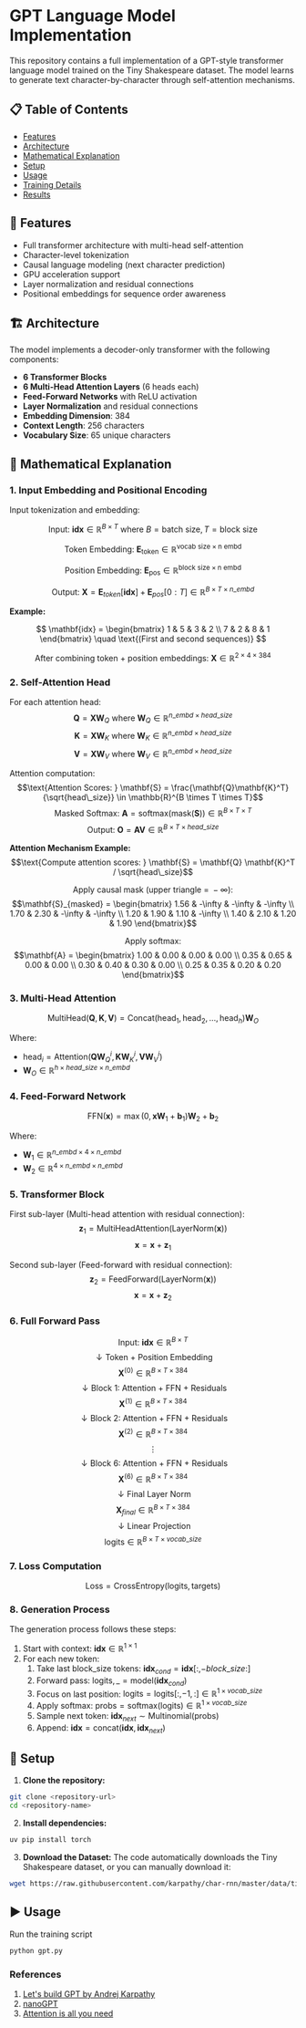 # GPT Language Model Implementation

This repository contains a full implementation of a GPT-style transformer language model trained on the Tiny Shakespeare dataset. The model learns to generate text character-by-character through self-attention mechanisms.

## 📋 Table of Contents
- [Features](#features)
- [Architecture](#architecture)
- [Mathematical Explanation](#mathematical-explanation)
- [Setup](#setup)
- [Usage](#usage)
- [Training Details](#training-details)
- [Results](#results)

## 🌟 Features

- Full transformer architecture with multi-head self-attention
- Character-level tokenization
- Causal language modeling (next character prediction)
- GPU acceleration support
- Layer normalization and residual connections
- Positional embeddings for sequence order awareness

## 🏗️ Architecture

The model implements a decoder-only transformer with the following components:

- **6 Transformer Blocks**
- **6 Multi-Head Attention Layers** (6 heads each)
- **Feed-Forward Networks** with ReLU activation
- **Layer Normalization** and residual connections
- **Embedding Dimension**: 384
- **Context Length**: 256 characters
- **Vocabulary Size**: 65 unique characters

## 🧮 Mathematical Explanation

### 1. Input Embedding and Positional Encoding

Input tokenization and embedding:

$$
\text{Input: } \mathbf{idx} \in \mathbb{R}^{B \times T} \text{ where } B = \text{batch\ size}, T = \text{block\ size}
$$

$$
\text{Token Embedding: } \mathbf{E}_{\text{token}} \in \mathbb{R}^{\text{vocab\ size} \times \text{n\ embd}}
$$

$$
\text{Position Embedding: } \mathbf{E}_{\text{pos}} \in \mathbb{R}^{\text{block\ size} \times \text{n\ embd}}
$$

$$\text{Output: } \mathbf{X} = \mathbf{E}_{token}[\mathbf{idx}] + \mathbf{E}_{pos}[0:T] \in \mathbb{R}^{B \times T \times n\_embd}$$

**Example:**

$$
\mathbf{idx} = \begin{bmatrix}
1 & 5 & 3 & 2 \\
7 & 2 & 8 & 1
\end{bmatrix}
\quad \text{(First and second sequences)}
$$

$$\text{After combining token + position embeddings: } \mathbf{X} \in \mathbb{R}^{2 \times 4 \times 384}$$

### 2. Self-Attention Head

For each attention head:
$$\mathbf{Q} = \mathbf{X}\mathbf{W}_Q \text{ where } \mathbf{W}_Q \in \mathbb{R}^{n\_embd \times head\_size}$$
$$\mathbf{K} = \mathbf{X}\mathbf{W}_K \text{ where } \mathbf{W}_K \in \mathbb{R}^{n\_embd \times head\_size}$$
$$\mathbf{V} = \mathbf{X}\mathbf{W}_V \text{ where } \mathbf{W}_V \in \mathbb{R}^{n\_embd \times head\_size}$$

Attention computation:
$$\text{Attention Scores: } \mathbf{S} = \frac{\mathbf{Q}\mathbf{K}^T}{\sqrt{head\_size}} \in \mathbb{R}^{B \times T \times T}$$
$$\text{Masked Softmax: } \mathbf{A} = \text{softmax}(\text{mask}(\mathbf{S})) \in \mathbb{R}^{B \times T \times T}$$
$$\text{Output: } \mathbf{O} = \mathbf{A}\mathbf{V} \in \mathbb{R}^{B \times T \times head\_size}$$

**Attention Mechanism Example:**
$$\text{Compute attention scores: } \mathbf{S} = \mathbf{Q} \mathbf{K}^T / \sqrt{head\_size}$$

$$\text{Apply causal mask (upper triangle = } -\infty\text{):}$$
$$\mathbf{S}_{masked} = \begin{bmatrix}
1.56 & -\infty & -\infty & -\infty \\
1.70 & 2.30 & -\infty & -\infty \\
1.20 & 1.90 & 1.10 & -\infty \\
1.40 & 2.10 & 1.20 & 1.90
\end{bmatrix}$$

$$\text{Apply softmax:}$$
$$\mathbf{A} = \begin{bmatrix}
1.00 & 0.00 & 0.00 & 0.00 \\
0.35 & 0.65 & 0.00 & 0.00 \\
0.30 & 0.40 & 0.30 & 0.00 \\
0.25 & 0.35 & 0.20 & 0.20
\end{bmatrix}$$

### 3. Multi-Head Attention

$$\text{MultiHead}(\mathbf{Q},\mathbf{K},\mathbf{V}) = \text{Concat}(\text{head}_1, \text{head}_2, \ldots, \text{head}_h)\mathbf{W}_O$$

Where:
- $\text{head}_i = \text{Attention}(\mathbf{Q}\mathbf{W}_Q^i, \mathbf{K}\mathbf{W}_K^i, \mathbf{V}\mathbf{W}_V^i)$
- $\mathbf{W}_O \in \mathbb{R}^{h \times head\_size \times n\_embd}$

### 4. Feed-Forward Network

$$\text{FFN}(\mathbf{x}) = \max(0, \mathbf{x}\mathbf{W}_1 + \mathbf{b}_1)\mathbf{W}_2 + \mathbf{b}_2$$

Where:
- $\mathbf{W}_1 \in \mathbb{R}^{n\_embd \times 4 \times n\_embd}$ 
- $\mathbf{W}_2 \in \mathbb{R}^{4 \times n\_embd \times n\_embd}$

### 5. Transformer Block

First sub-layer (Multi-head attention with residual connection):
$$\mathbf{z}_1 = \text{MultiHeadAttention}(\text{LayerNorm}(\mathbf{x}))$$
$$\mathbf{x} = \mathbf{x} + \mathbf{z}_1$$

Second sub-layer (Feed-forward with residual connection):
$$\mathbf{z}_2 = \text{FeedForward}(\text{LayerNorm}(\mathbf{x}))$$
$$\mathbf{x} = \mathbf{x} + \mathbf{z}_2$$

### 6. Full Forward Pass

$$\text{Input: } \mathbf{idx} \in \mathbb{R}^{B \times T}$$
$$\downarrow \text{Token + Position Embedding}$$
$$\mathbf{X}^{(0)} \in \mathbb{R}^{B \times T \times 384}$$
$$\downarrow \text{Block 1: Attention + FFN + Residuals}$$
$$\mathbf{X}^{(1)} \in \mathbb{R}^{B \times T \times 384}$$
$$\downarrow \text{Block 2: Attention + FFN + Residuals}$$
$$\mathbf{X}^{(2)} \in \mathbb{R}^{B \times T \times 384}$$
$$\vdots$$
$$\downarrow \text{Block 6: Attention + FFN + Residuals}$$
$$\mathbf{X}^{(6)} \in \mathbb{R}^{B \times T \times 384}$$
$$\downarrow \text{Final Layer Norm}$$
$$\mathbf{X}_{final} \in \mathbb{R}^{B \times T \times 384}$$
$$\downarrow \text{Linear Projection}$$
$$\text{logits} \in \mathbb{R}^{B \times T \times vocab\_size}$$

### 7. Loss Computation

$$\text{Loss} = \text{CrossEntropy}(\text{logits}, \text{targets})$$

### 8. Generation Process

The generation process follows these steps:
1. Start with context: $\mathbf{idx} \in \mathbb{R}^{1 \times 1}$
2. For each new token:
    1. Take last block_size tokens: $\mathbf{idx}_{cond} = \mathbf{idx}[:, -block\_size:]$
    2. Forward pass: $\text{logits}, \_ = \text{model}(\mathbf{idx}_{cond})$
    3. Focus on last position: $\text{logits} = \text{logits}[:, -1, :] \in \mathbb{R}^{1 \times vocab\_size}$
    4. Apply softmax: $\text{probs} = \text{softmax}(\text{logits}) \in \mathbb{R}^{1 \times vocab\_size}$
    5. Sample next token: $\mathbf{idx}_{next} \sim \text{Multinomial}(\text{probs})$
    6. Append: $\mathbf{idx} = \text{concat}(\mathbf{idx}, \mathbf{idx}_{next})$

## 🚀 Setup

1. **Clone the repository:**
```bash
git clone <repository-url>
cd <repository-name>
```

2. **Install dependencies:**
```bash
uv pip install torch
```

3. **Download the Dataset:**
The code automatically downloads the Tiny Shakespeare dataset, or you can manually download it:
```bash
wget https://raw.githubusercontent.com/karpathy/char-rnn/master/data/tinyshakespeare/input.txt
```

## ▶️ Usage

Run the training script

```bash
python gpt.py
```



### **References**

1. [Let's build GPT by Andrej Karpathy](https://youtu.be/kCc8FmEb1nY?si=2FVmAeudSOD5d0W2)
2. [nanoGPT](https://github.com/karpathy/nanoGPT)
3. [Attention is all you need](https://github.com/MonitSharma/Roadmap-to-LLMs/tree/main/01_transformer_from_scratch/notes)